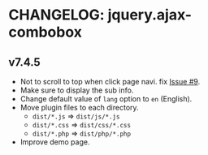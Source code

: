 # CHANGELOG: jquery.ajax-combobox

## v7.4.5
- Not to scroll to top when click page navi. fix [Issue #9](https://github.com/sutara79/jquery.ajax-combobox/issues/9).
- Make sure to display the sub info.
- Change default value of `lang` option to `en` (English).
- Move plugin files to each directory.
    - `dist/*.js` => `dist/js/*.js`
    - `dist/*.css` => `dist/css/*.css`
    - `dist/*.php` => `dist/php/*.php`
- Improve demo page.
